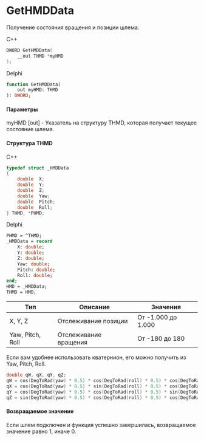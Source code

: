 ﻿# GetHMDData
Получение состояния вращения и позиции шлема.

С++
```c
DWORD GetHMDData(
	__out THMD *myHMD
);
```

Delphi
```pascal
function GetHMDData(
	out myHMD: THMD
): DWORD;
```

#### Параметры
myHMD [out] - Указатель на структуру THMD, которая получает текущее состояние шлема.

#### Структура THMD
C++
```c
typedef struct _HMDData
{
	double	X;
	double	Y;
	double	Z;
	double	Yaw;
	double	Pitch;
	double	Roll;
} THMD, *PHMD;
```

Delphi
```pascal
PHMD = ^THMD;
_HMDData = record
	X: double;
	Y: double;
    Z: double;
    Yaw: double;
    Pitch: double;
    Roll: double;
end;
HMD = _HMDData;
THMD = HMD;
```

| Тип | Описание | Значения |
| ------------- | ------------- | ------------- |
| X, Y, Z | Отслеживание позиции | От -1.000 до 1.000 |
| Yaw, Pitch, Roll | Отслеживание вращения | От -180 до 180 |


Если вам удобнее использовать кватернион, его можно получить из Yaw, Pitch, Roll.
```c
double qW, qX, qY, qZ;
qW = cos(DegToRad(yaw) * 0.5) * cos(DegToRad(roll) * 0.5) * cos(DegToRad(pitch) * 0.5) + sin(DegToRad(yaw) * 0.5) * sin(DegToRad(roll) * 0.5) * sin(DegToRad(pitch) * 0.5);
qX = cos(DegToRad(yaw) * 0.5) * sin(DegToRad(roll) * 0.5) * cos(DegToRad(pitch) * 0.5) - sin(DegToRad(yaw) * 0.5) * cos(DegToRad(roll) * 0.5) * sin(DegToRad(pitch) * 0.5);
qY = cos(DegToRad(yaw) * 0.5) * cos(DegToRad(roll) * 0.5) * sin(DegToRad(pitch) * 0.5) + sin(DegToRad(yaw) * 0.5) * sin(DegToRad(roll) * 0.5) * cos(DegToRad(pitch) * 0.5);
qZ = sin(DegToRad(yaw) * 0.5) * cos(DegToRad(roll) * 0.5) * cos(DegToRad(pitch) * 0.5) - cos(DegToRad(yaw) * 0.5) * sin(DegToRad(roll) * 0.5) * sin(DegToRad(pitch) * 0.5);
```

#### Возвращаемое значение
Если шлем подключен и функция успешно завершилась, возвращаемое значение равно 1, иначе 0.

